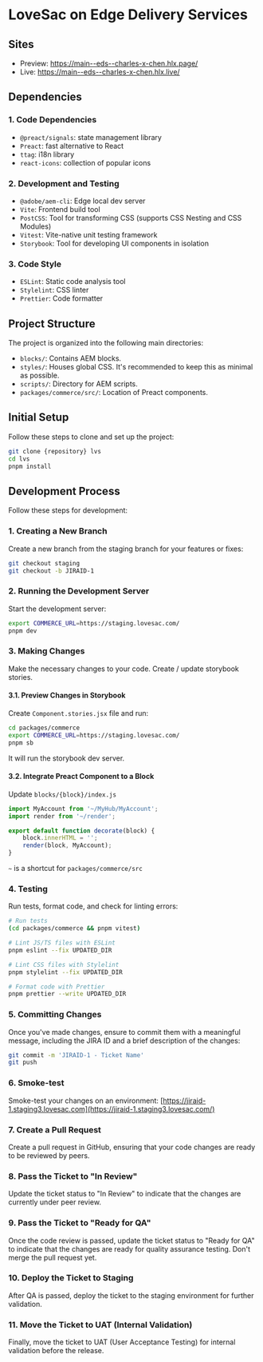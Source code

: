 # LoveSac on Edge Delivery Services

## Sites
-  Preview: https://main--eds--charles-x-chen.hlx.page/
-  Live: https://main--eds--charles-x-chen.hlx.live/

## Dependencies

### 1. Code Dependencies

-   `@preact/signals`: state management library
-   `Preact`: fast alternative to React
-   `ttag`: i18n library
-   `react-icons`: collection of popular icons

### 2. Development and Testing

-   `@adobe/aem-cli`: Edge local dev server
-   `Vite`: Frontend build tool
-   `PostCSS`: Tool for transforming CSS (supports CSS Nesting and CSS Modules)
-   `Vitest`: Vite-native unit testing framework
-   `Storybook`: Tool for developing UI components in isolation

### 3. Code Style

-   `ESLint`: Static code analysis tool
-   `Stylelint`: CSS linter
-   `Prettier`: Code formatter

## Project Structure

The project is organized into the following main directories:

-   `blocks/`: Contains AEM blocks.
-   `styles/`: Houses global CSS. It's recommended to keep this as minimal as possible.
-   `scripts/`: Directory for AEM scripts.
-   `packages/commerce/src/`: Location of Preact components.

## Initial Setup

Follow these steps to clone and set up the project:

```bash
git clone {repository} lvs
cd lvs
pnpm install
```

## Development Process

Follow these steps for development:

### 1. Creating a New Branch

Create a new branch from the staging branch for your features or fixes:

```bash
git checkout staging
git checkout -b JIRAID-1
```

### 2. Running the Development Server

Start the development server:

```bash
export COMMERCE_URL=https://staging.lovesac.com/
pnpm dev
```

### 3. Making Changes

Make the necessary changes to your code.
Create / update storybook stories.

#### 3.1. Preview Changes in Storybook

Create `Component.stories.jsx` file and run:

```bash
cd packages/commerce
export COMMERCE_URL=https://staging.lovesac.com/
pnpm sb
```

It will run the storybook dev server.

#### 3.2. Integrate Preact Component to a Block

Update `blocks/{block}/index.js`

```js
import MyAccount from '~/MyHub/MyAccount';
import render from '~/render';

export default function decorate(block) {
    block.innerHTML = '';
    render(block, MyAccount);
}
```

`~` is a shortcut for `packages/commerce/src`

### 4. Testing

Run tests, format code, and check for linting errors:

```bash
# Run tests
(cd packages/commerce && pnpm vitest)

# Lint JS/TS files with ESLint
pnpm eslint --fix UPDATED_DIR

# Lint CSS files with Stylelint
pnpm stylelint --fix UPDATED_DIR

# Format code with Prettier
pnpm prettier --write UPDATED_DIR
```

### 5. Committing Changes

Once you've made changes, ensure to commit them with a meaningful message, including the JIRA ID and a brief description
of the changes:

```bash
git commit -m 'JIRAID-1 - Ticket Name'
git push
```

### 6. Smoke-test

Smoke-test your changes on an environment:
[https://jiraid-1.staging3.lovesac.com](https://jiraid-1.staging3.lovesac.com/)

### 7. Create a Pull Request

Create a pull request in GitHub, ensuring that your code changes are ready to be reviewed by peers.

### 8. Pass the Ticket to "In Review"

Update the ticket status to "In Review" to indicate that the changes are currently under peer review.

### 9. Pass the Ticket to "Ready for QA"

Once the code review is passed, update the ticket status to "Ready for QA" to indicate that the changes are ready for
quality assurance testing. Don't merge the pull request yet.

### 10. Deploy the Ticket to Staging

After QA is passed, deploy the ticket to the staging environment for further validation.

### 11. Move the Ticket to UAT (Internal Validation)

Finally, move the ticket to UAT (User Acceptance Testing) for internal validation before the release.
